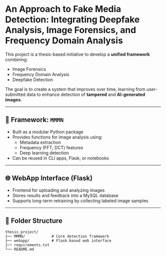 # An  Approach to Fake Media Detection: Integrating Deepfake Analysis, Image Forensics, and Frequency Domain Analysis

This project is a thesis-based initiative to develop a **unified framework** combining:
- Image Forensics
- Frequency Domain Analysis
- Deepfake Detection

The goal is to create a system that improves over time, learning from user-submitted data to enhance detection of **tampered** and **AI-generated images**.

---

## 🧠 Framework: `MMMN`

- Built as a modular Python package
- Provides functions for image analysis using:
  - Metadata extraction
  - Frequency (FFT, DCT) features
  - Deep learning detection
- Can be reused in CLI apps, Flask, or notebooks

---

## 🌐 WebApp Interface (Flask)

- Frontend for uploading and analyzing images
- Stores results and feedback into a MySQL database
- Supports long-term retraining by collecting labeled image samples

---

## 📁 Folder Structure

```plaintext
thesis_project/
├── MMMN/            # Core detection framework
├── webapp/          # Flask-based web interface
├── requirements.txt
└── README.md
